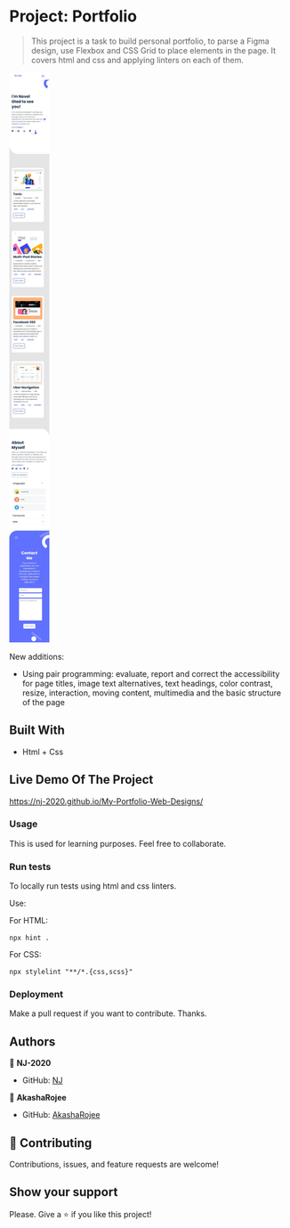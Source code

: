 # Project: Portfolio

> This project is a task to build personal portfolio, to parse a Figma design, use Flexbox and CSS Grid to place elements in the page.  It covers html and css and applying linters on each of them.

![screenshot](screenshot.jpeg)

New additions:

* Using pair programming: evaluate, report and correct the accessibility for page titles, image text alternatives, text headings, color contrast, resize, interaction, moving content, multimedia and the basic structure of the page

## Built With

- Html + Css

## Live Demo Of The Project

https://nj-2020.github.io/My-Portfolio-Web-Designs/

### Usage

This is used for learning purposes. Feel free to collaborate.

### Run tests

To locally run tests using html and css linters.

Use:

For HTML:
```
npx hint .
```

For CSS:
```
npx stylelint "**/*.{css,scss}" 
```
### Deployment

Make a pull request if you want to contribute. Thanks.

## Authors

👤 **NJ-2020**

- GitHub: [NJ](https://github.com/NJ-2020)

👤 **AkashaRojee**

- GitHub: [AkashaRojee](https://github.com/AkashaRojee)

## 🤝 Contributing

Contributions, issues, and feature requests are welcome!

## Show your support

Please. Give a ⭐️ if you like this project!
